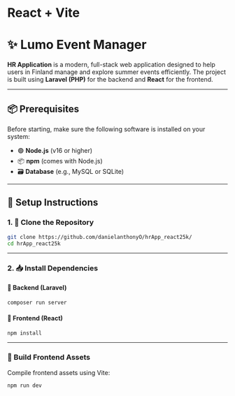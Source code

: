 # React + Vite

# ✨ Lumo Event Manager

**HR Application** is a modern, full-stack web application designed to help users in Finland manage and explore summer events efficiently. The project is built using **Laravel (PHP)** for the backend and **React** for the frontend.

---

## 📦 Prerequisites

Before starting, make sure the following software is installed on your system:

-   🟢 **Node.js** (v16 or higher)
-   📦 **npm** (comes with Node.js)
-   🗃️ **Database** (e.g., MySQL or SQLite)

---

## 🚀 Setup Instructions

### 1. 🔁 Clone the Repository

```bash
git clone https://github.com/danielanthonyO/hrApp_react25k/
cd hrApp_react25k
```

---

### 2. 📥 Install Dependencies

#### 🔧 Backend (Laravel)

```bash
composer run server
```

#### 🎨 Frontend (React)

```bash
npm install
```

---

### 🧱 Build Frontend Assets

Compile frontend assets using Vite:

```bash
npm run dev
```
